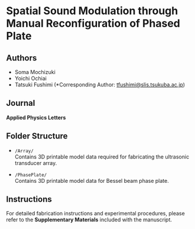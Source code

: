 # Spatial Sound Modulation through Manual Reconfiguration of Phased Plate

## Authors

- Soma Mochizuki
- Yoichi Ochiai  
- Tatsuki Fushimi (*Corresponding Author: tfushimi@slis.tsukuba.ac.jp)

## Journal

**Applied Physics Letters**

## Folder Structure

- `/Array/`  
  Contains 3D printable model data required for fabricating the ultrasonic transducer array.

- `/PhasePlate/`  
  Contains 3D printable model data for Bessel beam phase plate.

## Instructions

For detailed fabrication instructions and experimental procedures, please refer to the **Supplementary Materials** included with the manuscript.